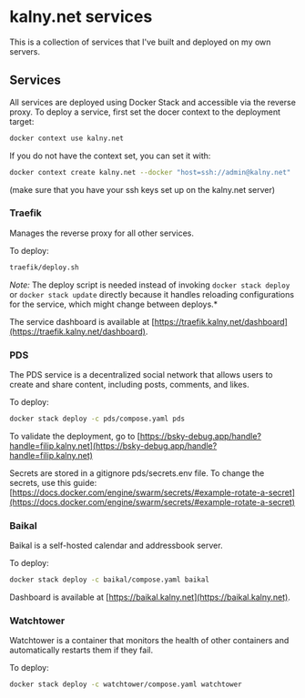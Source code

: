 # kalny.net services

This is a collection of services that I've built and deployed on my own servers.

## Services

All services are deployed using Docker Stack and accessible via the reverse proxy. To deploy a service, first set the docer context to the deployment target:

```sh
docker context use kalny.net
```

If you do not have the context set, you can set it with:

```sh
docker context create kalny.net --docker "host=ssh://admin@kalny.net"
```

(make sure that you have your ssh keys set up on the kalny.net server)

### Traefik

Manages the reverse proxy for all other services.

To deploy:

```sh
traefik/deploy.sh
```

*Note:* The deploy script is needed instead of invoking `docker stack deploy` or `docker stack update` directly because it handles reloading configurations for the service, which might change between deploys.*

The service dashboard is available at [https://traefik.kalny.net/dashboard](https://traefik.kalny.net/dashboard).

### PDS

The PDS service is a decentralized social network that allows users to create and share content, including posts, comments, and likes.

To deploy:

```sh
docker stack deploy -c pds/compose.yaml pds
```

To validate the deployment, go to [https://bsky-debug.app/handle?handle=filip.kalny.net](https://bsky-debug.app/handle?handle=filip.kalny.net)

Secrets are stored in a gitignore pds/secrets.env file. To change the secrets, use this guide: [https://docs.docker.com/engine/swarm/secrets/#example-rotate-a-secret](https://docs.docker.com/engine/swarm/secrets/#example-rotate-a-secret)

### Baikal

Baikal is a self-hosted calendar and addressbook server.

To deploy:

```sh
docker stack deploy -c baikal/compose.yaml baikal
```

Dashboard is available at [https://baikal.kalny.net](https://baikal.kalny.net).

### Watchtower

Watchtower is a container that monitors the health of other containers and automatically restarts them if they fail.

To deploy:

```sh
docker stack deploy -c watchtower/compose.yaml watchtower
```
